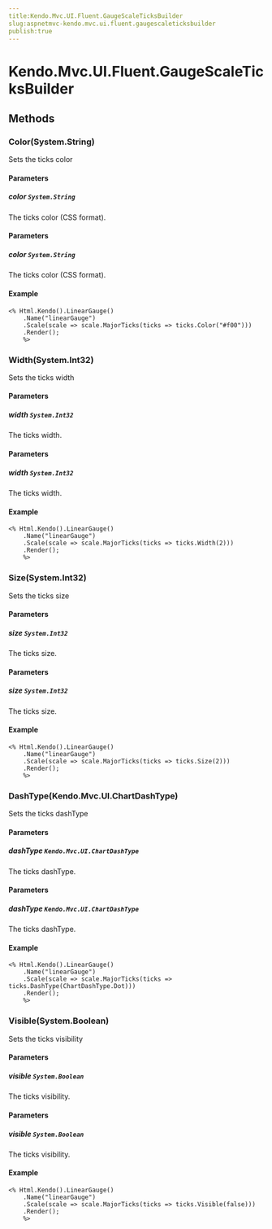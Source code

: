```yaml
---
title:Kendo.Mvc.UI.Fluent.GaugeScaleTicksBuilder
slug:aspnetmvc-kendo.mvc.ui.fluent.gaugescaleticksbuilder
publish:true
---
```


# Kendo.Mvc.UI.Fluent.GaugeScaleTicksBuilder

## Methods

### Color(System.String)
Sets the ticks color

#### Parameters

##### color `System.String`
The ticks color (CSS format).

#### Parameters

##### color `System.String`
The ticks color (CSS format).

#### Example
    <% Html.Kendo().LinearGauge()
        .Name("linearGauge")
        .Scale(scale => scale.MajorTicks(ticks => ticks.Color("#f00")))
        .Render();
        %>

### Width(System.Int32)
Sets the ticks width

#### Parameters

##### width `System.Int32`
The ticks width.

#### Parameters

##### width `System.Int32`
The ticks width.

#### Example
    <% Html.Kendo().LinearGauge()
        .Name("linearGauge")
        .Scale(scale => scale.MajorTicks(ticks => ticks.Width(2)))
        .Render();
        %>

### Size(System.Int32)
Sets the ticks size

#### Parameters

##### size `System.Int32`
The ticks size.

#### Parameters

##### size `System.Int32`
The ticks size.

#### Example
    <% Html.Kendo().LinearGauge()
        .Name("linearGauge")
        .Scale(scale => scale.MajorTicks(ticks => ticks.Size(2)))
        .Render();
        %>

### DashType(Kendo.Mvc.UI.ChartDashType)
Sets the ticks dashType

#### Parameters

##### dashType `Kendo.Mvc.UI.ChartDashType`
The ticks dashType.

#### Parameters

##### dashType `Kendo.Mvc.UI.ChartDashType`
The ticks dashType.

#### Example
    <% Html.Kendo().LinearGauge()
        .Name("linearGauge")
        .Scale(scale => scale.MajorTicks(ticks => ticks.DashType(ChartDashType.Dot)))
        .Render();
        %>

### Visible(System.Boolean)
Sets the ticks visibility

#### Parameters

##### visible `System.Boolean`
The ticks visibility.

#### Parameters

##### visible `System.Boolean`
The ticks visibility.

#### Example
    <% Html.Kendo().LinearGauge()
        .Name("linearGauge")
        .Scale(scale => scale.MajorTicks(ticks => ticks.Visible(false)))
        .Render();
        %>